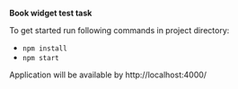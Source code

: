 
**Book widget test task**

To get started run following commands in project directory:
- `npm install`
- `npm start`

Application will be available by http://localhost:4000/

